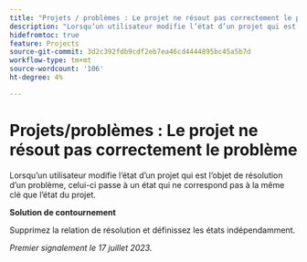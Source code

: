 ```yaml
---
title: "Projets / problèmes : Le projet ne résout pas correctement le problème"
description: "Lorsqu’un utilisateur modifie l’état d’un projet qui est l’objet de résolution d’un problème, l’état du problème est remplacé par un état qui ne correspond pas à la même clé que l’état du projet."
hidefromtoc: true
feature: Projects
source-git-commit: 3d2c392fdb9cdf2eb7ea46cd4444895bc45a5b7d
workflow-type: tm+mt
source-wordcount: '106'
ht-degree: 4%

---
```



# Projets/problèmes : Le projet ne résout pas correctement le problème

Lorsqu’un utilisateur modifie l’état d’un projet qui est l’objet de résolution d’un problème, celui-ci passe à un état qui ne correspond pas à la même clé que l’état du projet.

**Solution de contournement**

Supprimez la relation de résolution et définissez les états indépendamment.

_Premier signalement le 17 juillet 2023._
